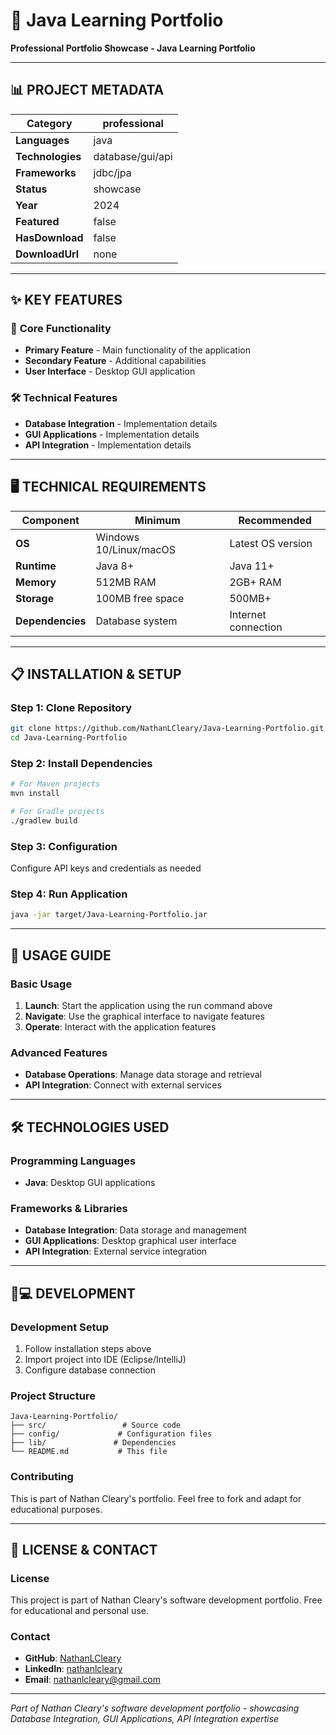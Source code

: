 # 🎯 Java Learning Portfolio

**Professional Portfolio Showcase - Java Learning Portfolio**

---

## 📊 **PROJECT METADATA**

| **Category** | professional |
|--------------|------------------|
| **Languages** | java |
| **Technologies** | database/gui/api |
| **Frameworks** | jdbc/jpa |
| **Status** | showcase |
| **Year** | 2024 |
| **Featured** | false |
| **HasDownload** | false |
| **DownloadUrl** | none |

---

## ✨ **KEY FEATURES**

### 🚀 **Core Functionality**
- **Primary Feature** - Main functionality of the application
- **Secondary Feature** - Additional capabilities
- **User Interface** - Desktop GUI application

### 🛠️ **Technical Features**
- **Database Integration** - Implementation details
- **GUI Applications** - Implementation details
- **API Integration** - Implementation details

---

## 🖥️ **TECHNICAL REQUIREMENTS**

| Component | Minimum | Recommended |
|-----------|---------|-------------|
| **OS** | Windows 10/Linux/macOS | Latest OS version |
| **Runtime** | Java 8+ | Java 11+ |
| **Memory** | 512MB RAM | 2GB+ RAM |
| **Storage** | 100MB free space | 500MB+ |
| **Dependencies** | Database system | Internet connection |

---

## 📋 **INSTALLATION & SETUP**

### **Step 1: Clone Repository**
```bash
git clone https://github.com/NathanLCleary/Java-Learning-Portfolio.git
cd Java-Learning-Portfolio
```

### **Step 2: Install Dependencies**
```bash
# For Maven projects
mvn install

# For Gradle projects
./gradlew build
```

### **Step 3: Configuration**
Configure API keys and credentials as needed

### **Step 4: Run Application**
```bash
java -jar target/Java-Learning-Portfolio.jar
```

---

## 🎯 **USAGE GUIDE**

### **Basic Usage**
1. **Launch**: Start the application using the run command above
2. **Navigate**: Use the graphical interface to navigate features
3. **Operate**: Interact with the application features

### **Advanced Features**
- **Database Operations**: Manage data storage and retrieval
- **API Integration**: Connect with external services


---

## 🛠️ **TECHNOLOGIES USED**

### **Programming Languages**
- **Java**: Desktop GUI applications

### **Frameworks & Libraries**
- **Database Integration**: Data storage and management
- **GUI Applications**: Desktop graphical user interface
- **API Integration**: External service integration

---

## 👨💻 **DEVELOPMENT**

### **Development Setup**
1. Follow installation steps above
2. Import project into IDE (Eclipse/IntelliJ)
3. Configure database connection

### **Project Structure**
```
Java-Learning-Portfolio/
├── src/                 # Source code
├── config/             # Configuration files
├── lib/               # Dependencies
└── README.md           # This file
```

### **Contributing**
This is part of Nathan Cleary's portfolio. Feel free to fork and adapt for educational purposes.

---

## 📄 **LICENSE & CONTACT**

### **License**
This project is part of Nathan Cleary's software development portfolio. Free for educational and personal use.

### **Contact**
- **GitHub**: [NathanLCleary](https://github.com/NathanLCleary)
- **LinkedIn**: [nathanlcleary](https://www.linkedin.com/in/nathanlcleary/)
- **Email**: nathanlcleary@gmail.com

---

*Part of Nathan Cleary's software development portfolio - showcasing Database Integration, GUI Applications, API Integration expertise*